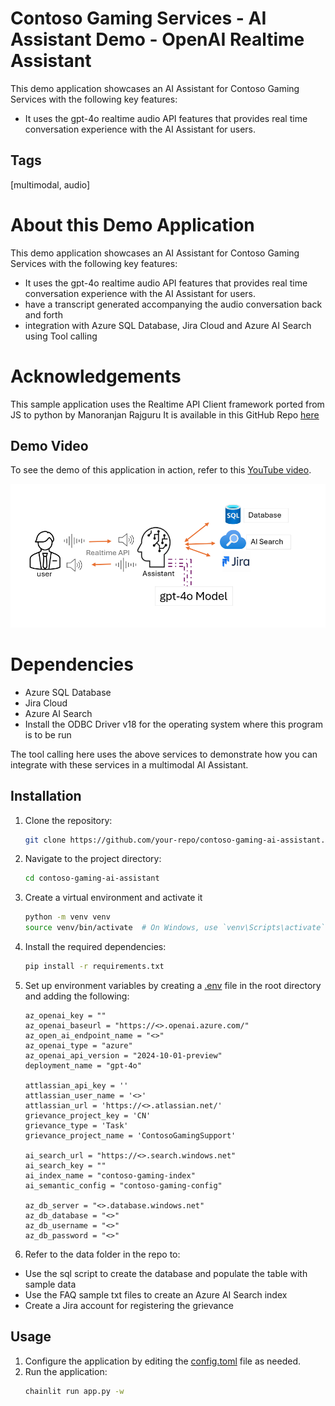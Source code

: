 # Contoso Gaming Services - AI Assistant Demo - OpenAI Realtime Assistant
This demo application showcases an AI Assistant for Contoso Gaming Services with the following key features:
- It uses the gpt-4o realtime audio API features that provides real time conversation experience with the AI Assistant for users.

## Tags
[multimodal, audio]

# About this Demo Application

This demo application showcases an AI Assistant for Contoso Gaming Services with the following key features:
- It uses the gpt-4o realtime audio API features that provides real time conversation experience with the AI Assistant for users.
- have a transcript generated accompanying the audio conversation back and forth
- integration with Azure SQL Database, Jira Cloud and Azure AI Search using Tool calling

# Acknowledgements
This sample application uses the Realtime API Client framework ported from JS to python by Manoranjan Rajguru
It is available in this GitHub Repo [here](https://github.com/monuminu/AOAI_Samples/tree/main/realtime-assistant-support)

## Demo Video

To see the demo of this application in action, refer to this [YouTube video](https://youtu.be/nNa-ygGk62Y).

![alt text](image.png)


# Dependencies
- Azure SQL Database
- Jira Cloud
- Azure AI Search
- Install the ODBC Driver v18 for the operating system where this program is to be run

The tool calling here uses the above services to demonstrate how you can integrate with these services in a multimodal AI Assistant.


## Installation
1. Clone the repository:
    ```sh
    git clone https://github.com/your-repo/contoso-gaming-ai-assistant.git
    ```
2. Navigate to the project directory:
    ```sh
    cd contoso-gaming-ai-assistant
    ```
3. Create a virtual environment and activate it
    ```sh
    python -m venv venv
    source venv/bin/activate  # On Windows, use `venv\Scripts\activate`
    ```
4. Install the required dependencies:
    ```sh
    pip install -r requirements.txt

5. Set up environment variables by creating a [.env](http://_vscodecontentref_/1) file in the root directory and adding the following:
    ```env
    az_openai_key = ""
    az_openai_baseurl = "https://<>.openai.azure.com/"
    az_open_ai_endpoint_name = "<>"
    az_openai_type = "azure"
    az_openai_api_version = "2024-10-01-preview"
    deployment_name = "gpt-4o" 

    attlassian_api_key = ''
    attlassian_user_name = '<>'
    attlassian_url = 'https://<>.atlassian.net/'
    grievance_project_key = 'CN'
    grievance_type = 'Task'
    grievance_project_name = 'ContosoGamingSupport'
    
    ai_search_url = "https://<>.search.windows.net"
    ai_search_key = ""
    ai_index_name = "contoso-gaming-index"
    ai_semantic_config = "contoso-gaming-config"

    az_db_server = "<>.database.windows.net" 
    az_db_database = "<>" 
    az_db_username = "<>" 
    az_db_password = "<>"
    ```
6. Refer to the data folder in the repo to:
- Use the sql script to create the database and populate the table with sample data
- Use the FAQ sample txt files to create an Azure AI Search index
- Create a Jira account for registering the grievance
## Usage
1. Configure the application by editing the [config.toml](http://_vscodecontentref_/0) file as needed.
2. Run the application:
    ```sh
    chainlit run app.py -w
    ```

